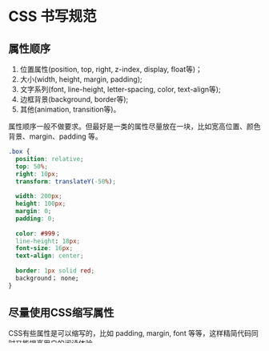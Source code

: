 # CSS 书写规范

## 属性顺序

1. 位置属性(position, top, right, z-index, display, float等)；
2. 大小(width, height, margin, padding);
3. 文字系列(font, line-height, letter-spacing, color, text-align等);
4. 边框背景(background, border等);
5. 其他(animation, transition等)。

属性顺序一般不做要求。但最好是一类的属性尽量放在一块，比如宽高位置、颜色背景、margin、padding 等。

```css
.box {
  position: relative;
  top: 50%;
  right: 10px;
  transform: translateY(-50%);
  
  width: 200px;
  height: 100px;
  margin: 0;
  padding: 0;
  
  color: #999；
  line-height: 18px;
  font-size: 16px;
  text-align: center;
  
  border: 1px solid red;
  background； none;
}
```

## 尽量使用CSS缩写属性

CSS有些属性是可以缩写的，比如 padding, margin, font 等等，这样精简代码同时又能提高用户的阅读体验。

```css
.box {
  margin: 0 auto;
  padding: 10px 20px 30px 40px;
  font: 14px serif;
}
```

## 16进制颜色代码缩写

## 不要随意使用 id 选择器

## 类名尽量不要缩写

## 为选择器添加状态前缀

有时候可以给选择器添加一个表示状态的前缀，让语义更明了。比如 <code>.is-active</code> , <code>.is-selected</code> 。

## 常用的 CSS 命名规则

```
/* 布局类 */
头部：header
页面主体：main
内容：container、content
页面外围控制整体佈局宽度：wrapper
左右中：left right center
尾部：footer

/* 功能类 */
导航：nav、nav-bar
子导航：subnav
侧栏：sidebar
栏目：column
登录条：loginbar
标志：logo
广告：banner
热点：hot
新闻：news
下载：download
菜单：menu
子菜单：submenu
搜索：search
友情链接：link
版权：copyright
滚动：scroll
内容：content
标签：tags
文章列表：list
提示信息：msg
小技巧：tips
栏目标题：title
加入：joinus
指南：guide
服务：service
注册：regsiter
状态：status
投票：vote
合作伙伴：partner
摘要: summary
功能区：shop
按钮：btn
标签页：tab
图标: icon
注释：note
指南：guild

/* 状态类 */
当前的: current
上一个：prev
下一个：next

/* 注意事项 */
1.一律小写;
2.尽量用英文;
3.不加下划线;
4.尽量不缩写，除非一看就明白的单词。
```

## CSS 样式表文件命名

- 主要的 index.css main.css
- 基本共用 base.css
- 重置样式 reset.css
- 布局、版面 layout.css
- 主题 themes.css
- 专栏 columns.css
- 文字 font.css
- 表单 forms.css
- 表格 table.css
- 补丁 mend.css
- 打印 print.css